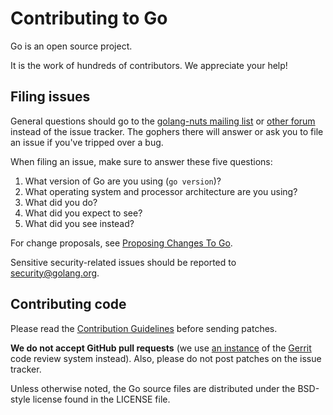 # Contributing to Go

Go is an open source project.

It is the work of hundreds of contributors. We appreciate your help!


## Filing issues

General questions should go to the
[golang-nuts mailing list](https://groups.google.com/group/golang-nuts) or
[other forum](https://golang.org/wiki/Questions) instead of the issue tracker.
The gophers there will answer or ask you to file an issue if you've tripped over a bug.

When filing an issue, make sure to answer these five questions:

1. What version of Go are you using (`go version`)?
2. What operating system and processor architecture are you using?
3. What did you do?
4. What did you expect to see?
5. What did you see instead?

For change proposals, see [Proposing Changes To Go](https://github.com/golang/proposal/).

Sensitive security-related issues should be reported to [security@golang.org](mailto:security@golang.org).

## Contributing code

Please read the [Contribution Guidelines](https://golang.org/doc/contribute.html)
before sending patches.

**We do not accept GitHub pull requests**
(we use [an instance](https://go-review.googlesource.com/) of the
[Gerrit](https://www.gerritcodereview.com/) code review system instead).
Also, please do not post patches on the issue tracker.

Unless otherwise noted, the Go source files are distributed under
the BSD-style license found in the LICENSE file.

